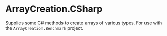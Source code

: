 ﻿# ArrayCreation.CSharp

Supplies some C# methods to create arrays of various types.
For use with the `ArrayCreation.Benchmark` project.